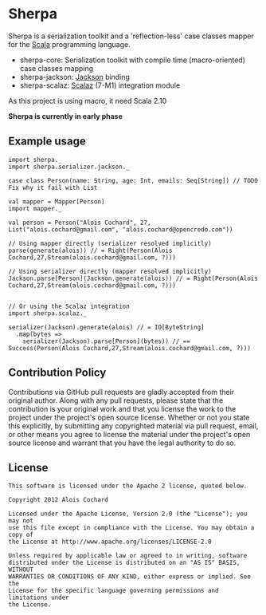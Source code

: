 # Sherpa
Sherpa is a serialization toolkit and a 'reflection-less' case classes mapper for the [Scala](http://www.scala-lang.org) programming language.

 * sherpa-core: Serialization toolkit with compile time (macro-oriented) case classes mapping
 * sherpa-jackson: [Jackson](http://wiki.fasterxml.com/JacksonHome) binding
 * sherpa-scalaz: [Scalaz](http://github.com/scalaz/scalaz) (7-M1) integration module

As this project is using macro, it need Scala 2.10

**Sherpa is currently in early phase**

## Example usage

    import sherpa._
    import sherpa.serializer.jackson._

    case class Person(name: String, age: Int, emails: Seq[String]) // TODO Fix why it fail with List

    val mapper = Mapper[Person]
    import mapper._

    val person = Person("Alois Cochard", 27, List("alois.cochard@gmail.com", "alois.cochard@opencredo.com"))

    // Using mapper directly (serializer resolved implicitly)
    parse(generate(alois)) // = Right(Person(Alois Cochard,27,Stream(alois.cochard@gmail.com, ?)))

    // Using serializer directly (mapper resolved implicitly)
    Jackson.parse[Person](Jackson.generate(alois)) // = Right(Person(Alois Cochard,27,Stream(alois.cochard@gmail.com, ?)))
      

    // Or using the Scalaz integration
    import sherpa.scalaz._
    
    serializer(Jackson).generate(alois) // = IO[ByteString]
      .map(bytes =>
        serializer(Jackson).parse[Person](bytes)) // == Success(Person(Alois Cochard,27,Stream(alois.cochard@gmail.com, ?)))

## Contribution Policy

Contributions via GitHub pull requests are gladly accepted from their original author.
Along with any pull requests, please state that the contribution is your original work and 
that you license the work to the project under the project's open source license.
Whether or not you state this explicitly, by submitting any copyrighted material via pull request, 
email, or other means you agree to license the material under the project's open source license and 
warrant that you have the legal authority to do so.

## License

    This software is licensed under the Apache 2 license, quoted below.

    Copyright 2012 Alois Cochard 

    Licensed under the Apache License, Version 2.0 (the "License"); you may not
    use this file except in compliance with the License. You may obtain a copy of
    the License at http://www.apache.org/licenses/LICENSE-2.0

    Unless required by applicable law or agreed to in writing, software
    distributed under the License is distributed on an "AS IS" BASIS, WITHOUT
    WARRANTIES OR CONDITIONS OF ANY KIND, either express or implied. See the
    License for the specific language governing permissions and limitations under
    the License.
